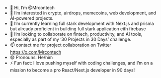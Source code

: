 - 👋 Hi, I’m @Mrcontech
- 👀 I’m interested in crypto, airdrops, memecoins, web development, and AI-powered projects.
- 🌱 I’m currently learning full stark development with Next.js and prisma but already proficient in building full stark application eith firebase 
- 💞️ I’m looking to collaborate on fintech, productivity, and AI tools, especially as part of my ‘30 Projects in 30 Days’ challenge.
- 📫 contact me for project collaboration on Twitter https://x.com/Mrcontech
- 😄 Pronouns: He/him
- ⚡ Fun fact: I love pushing myself with coding challenges, and I’m on a mission to become a pro React/Next.js developer in 90 days!

<!---
Mrcontech/Mrcontech is a ✨ special ✨ repository because its `README.md` (this file) appears on your GitHub profile.
You can click the Preview link to take a look at your changes.
--->

